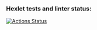 ### Hexlet tests and linter status:
[![Actions Status](https://github.com/alenessss/frontend-project-44/actions/workflows/hexlet-check.yml/badge.svg)](https://github.com/alenessss/frontend-project-44/actions)
